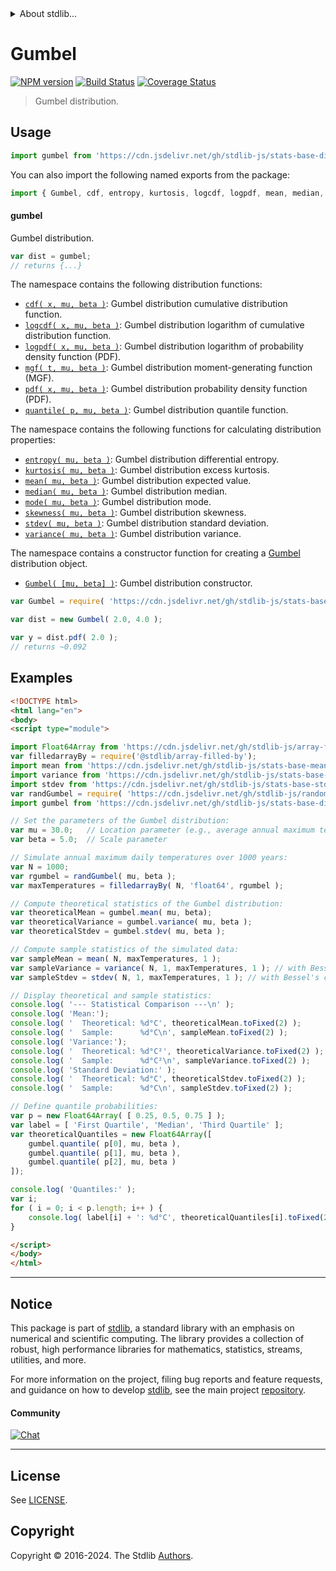 <!--

@license Apache-2.0

Copyright (c) 2018 The Stdlib Authors.

Licensed under the Apache License, Version 2.0 (the "License");
you may not use this file except in compliance with the License.
You may obtain a copy of the License at

   http://www.apache.org/licenses/LICENSE-2.0

Unless required by applicable law or agreed to in writing, software
distributed under the License is distributed on an "AS IS" BASIS,
WITHOUT WARRANTIES OR CONDITIONS OF ANY KIND, either express or implied.
See the License for the specific language governing permissions and
limitations under the License.

-->


<details>
  <summary>
    About stdlib...
  </summary>
  <p>We believe in a future in which the web is a preferred environment for numerical computation. To help realize this future, we've built stdlib. stdlib is a standard library, with an emphasis on numerical and scientific computation, written in JavaScript (and C) for execution in browsers and in Node.js.</p>
  <p>The library is fully decomposable, being architected in such a way that you can swap out and mix and match APIs and functionality to cater to your exact preferences and use cases.</p>
  <p>When you use stdlib, you can be absolutely certain that you are using the most thorough, rigorous, well-written, studied, documented, tested, measured, and high-quality code out there.</p>
  <p>To join us in bringing numerical computing to the web, get started by checking us out on <a href="https://github.com/stdlib-js/stdlib">GitHub</a>, and please consider <a href="https://opencollective.com/stdlib">financially supporting stdlib</a>. We greatly appreciate your continued support!</p>
</details>

# Gumbel

[![NPM version][npm-image]][npm-url] [![Build Status][test-image]][test-url] [![Coverage Status][coverage-image]][coverage-url] <!-- [![dependencies][dependencies-image]][dependencies-url] -->

> Gumbel distribution.



<section class="usage">

## Usage

```javascript
import gumbel from 'https://cdn.jsdelivr.net/gh/stdlib-js/stats-base-dists-gumbel@esm/index.mjs';
```

You can also import the following named exports from the package:

```javascript
import { Gumbel, cdf, entropy, kurtosis, logcdf, logpdf, mean, median, mgf, mode, pdf, quantile, skewness, stdev, variance } from 'https://cdn.jsdelivr.net/gh/stdlib-js/stats-base-dists-gumbel@esm/index.mjs';
```

#### gumbel

Gumbel distribution.

```javascript
var dist = gumbel;
// returns {...}
```

The namespace contains the following distribution functions:

<!-- <toc pattern="*+(cdf|pdf|mgf|quantile)*"> -->

<div class="namespace-toc">

-   <span class="signature">[`cdf( x, mu, beta )`][@stdlib/stats/base/dists/gumbel/cdf]</span><span class="delimiter">: </span><span class="description">Gumbel distribution cumulative distribution function.</span>
-   <span class="signature">[`logcdf( x, mu, beta )`][@stdlib/stats/base/dists/gumbel/logcdf]</span><span class="delimiter">: </span><span class="description">Gumbel distribution logarithm of cumulative distribution function.</span>
-   <span class="signature">[`logpdf( x, mu, beta )`][@stdlib/stats/base/dists/gumbel/logpdf]</span><span class="delimiter">: </span><span class="description">Gumbel distribution logarithm of probability density function (PDF).</span>
-   <span class="signature">[`mgf( t, mu, beta )`][@stdlib/stats/base/dists/gumbel/mgf]</span><span class="delimiter">: </span><span class="description">Gumbel distribution moment-generating function (MGF).</span>
-   <span class="signature">[`pdf( x, mu, beta )`][@stdlib/stats/base/dists/gumbel/pdf]</span><span class="delimiter">: </span><span class="description">Gumbel distribution probability density function (PDF).</span>
-   <span class="signature">[`quantile( p, mu, beta )`][@stdlib/stats/base/dists/gumbel/quantile]</span><span class="delimiter">: </span><span class="description">Gumbel distribution quantile function.</span>

</div>

<!-- </toc> -->

The namespace contains the following functions for calculating distribution properties:

<!-- <toc pattern="*+(entropy|kurtosis|mean|median|mode|skewness|stdev|variance)*"> -->

<div class="namespace-toc">

-   <span class="signature">[`entropy( mu, beta )`][@stdlib/stats/base/dists/gumbel/entropy]</span><span class="delimiter">: </span><span class="description">Gumbel distribution differential entropy.</span>
-   <span class="signature">[`kurtosis( mu, beta )`][@stdlib/stats/base/dists/gumbel/kurtosis]</span><span class="delimiter">: </span><span class="description">Gumbel distribution excess kurtosis.</span>
-   <span class="signature">[`mean( mu, beta )`][@stdlib/stats/base/dists/gumbel/mean]</span><span class="delimiter">: </span><span class="description">Gumbel distribution expected value.</span>
-   <span class="signature">[`median( mu, beta )`][@stdlib/stats/base/dists/gumbel/median]</span><span class="delimiter">: </span><span class="description">Gumbel distribution median.</span>
-   <span class="signature">[`mode( mu, beta )`][@stdlib/stats/base/dists/gumbel/mode]</span><span class="delimiter">: </span><span class="description">Gumbel distribution mode.</span>
-   <span class="signature">[`skewness( mu, beta )`][@stdlib/stats/base/dists/gumbel/skewness]</span><span class="delimiter">: </span><span class="description">Gumbel distribution skewness.</span>
-   <span class="signature">[`stdev( mu, beta )`][@stdlib/stats/base/dists/gumbel/stdev]</span><span class="delimiter">: </span><span class="description">Gumbel distribution standard deviation.</span>
-   <span class="signature">[`variance( mu, beta )`][@stdlib/stats/base/dists/gumbel/variance]</span><span class="delimiter">: </span><span class="description">Gumbel distribution variance.</span>

</div>

<!-- </toc> -->

The namespace contains a constructor function for creating a [Gumbel][gumbel-distribution] distribution object.

<!-- <toc pattern="*ctor*"> -->

<div class="namespace-toc">

-   <span class="signature">[`Gumbel( [mu, beta] )`][@stdlib/stats/base/dists/gumbel/ctor]</span><span class="delimiter">: </span><span class="description">Gumbel distribution constructor.</span>

</div>

<!-- </toc> -->

```javascript
var Gumbel = require( 'https://cdn.jsdelivr.net/gh/stdlib-js/stats-base-dists-gumbel' ).Gumbel;

var dist = new Gumbel( 2.0, 4.0 );

var y = dist.pdf( 2.0 );
// returns ~0.092
```

</section>

<!-- /.usage -->

<section class="examples">

## Examples

<!-- TODO: better examples -->

<!-- eslint no-undef: "error" -->

```html
<!DOCTYPE html>
<html lang="en">
<body>
<script type="module">

import Float64Array from 'https://cdn.jsdelivr.net/gh/stdlib-js/array-float64@esm/index.mjs';
var filledarrayBy = require('@stdlib/array-filled-by');
import mean from 'https://cdn.jsdelivr.net/gh/stdlib-js/stats-base-mean@esm/index.mjs';
import variance from 'https://cdn.jsdelivr.net/gh/stdlib-js/stats-base-variance@esm/index.mjs';
import stdev from 'https://cdn.jsdelivr.net/gh/stdlib-js/stats-base-stdev@esm/index.mjs';
var randGumbel = require( 'https://cdn.jsdelivr.net/gh/stdlib-js/random-base-gumbel' ).factory;
import gumbel from 'https://cdn.jsdelivr.net/gh/stdlib-js/stats-base-dists-gumbel@esm/index.mjs';

// Set the parameters of the Gumbel distribution:
var mu = 30.0;   // Location parameter (e.g., average annual maximum temperature in °C)
var beta = 5.0;  // Scale parameter

// Simulate annual maximum daily temperatures over 1000 years:
var N = 1000;
var rgumbel = randGumbel( mu, beta );
var maxTemperatures = filledarrayBy( N, 'float64', rgumbel );

// Compute theoretical statistics of the Gumbel distribution:
var theoreticalMean = gumbel.mean( mu, beta);
var theoreticalVariance = gumbel.variance( mu, beta );
var theoreticalStdev = gumbel.stdev( mu, beta );

// Compute sample statistics of the simulated data:
var sampleMean = mean( N, maxTemperatures, 1 );
var sampleVariance = variance( N, 1, maxTemperatures, 1 ); // with Bessel's correction
var sampleStdev = stdev( N, 1, maxTemperatures, 1 ); // with Bessel's correction

// Display theoretical and sample statistics:
console.log( '--- Statistical Comparison ---\n' );
console.log( 'Mean:');
console.log( '  Theoretical: %d°C', theoreticalMean.toFixed(2) );
console.log( '  Sample:      %d°C\n', sampleMean.toFixed(2) );
console.log( 'Variance:');
console.log( '  Theoretical: %d°C²', theoreticalVariance.toFixed(2) );
console.log( '  Sample:      %d°C²\n', sampleVariance.toFixed(2) );
console.log( 'Standard Deviation:' );
console.log( '  Theoretical: %d°C', theoreticalStdev.toFixed(2) );
console.log( '  Sample:      %d°C\n', sampleStdev.toFixed(2) );

// Define quantile probabilities:
var p = new Float64Array( [ 0.25, 0.5, 0.75 ] );
var label = [ 'First Quartile', 'Median', 'Third Quartile' ];
var theoreticalQuantiles = new Float64Array([
    gumbel.quantile( p[0], mu, beta ),
    gumbel.quantile( p[1], mu, beta ),
    gumbel.quantile( p[2], mu, beta )
]);

console.log( 'Quantiles:' );
var i;
for ( i = 0; i < p.length; i++ ) {
    console.log( label[i] + ': %d°C', theoreticalQuantiles[i].toFixed(2) );
}

</script>
</body>
</html>
```

</section>

<!-- /.examples -->

<!-- Section for related `stdlib` packages. Do not manually edit this section, as it is automatically populated. -->

<section class="related">

</section>

<!-- /.related -->

<!-- Section for all links. Make sure to keep an empty line after the `section` element and another before the `/section` close. -->


<section class="main-repo" >

* * *

## Notice

This package is part of [stdlib][stdlib], a standard library with an emphasis on numerical and scientific computing. The library provides a collection of robust, high performance libraries for mathematics, statistics, streams, utilities, and more.

For more information on the project, filing bug reports and feature requests, and guidance on how to develop [stdlib][stdlib], see the main project [repository][stdlib].

#### Community

[![Chat][chat-image]][chat-url]

---

## License

See [LICENSE][stdlib-license].


## Copyright

Copyright &copy; 2016-2024. The Stdlib [Authors][stdlib-authors].

</section>

<!-- /.stdlib -->

<!-- Section for all links. Make sure to keep an empty line after the `section` element and another before the `/section` close. -->

<section class="links">

[npm-image]: http://img.shields.io/npm/v/@stdlib/stats-base-dists-gumbel.svg
[npm-url]: https://npmjs.org/package/@stdlib/stats-base-dists-gumbel

[test-image]: https://github.com/stdlib-js/stats-base-dists-gumbel/actions/workflows/test.yml/badge.svg?branch=main
[test-url]: https://github.com/stdlib-js/stats-base-dists-gumbel/actions/workflows/test.yml?query=branch:main

[coverage-image]: https://img.shields.io/codecov/c/github/stdlib-js/stats-base-dists-gumbel/main.svg
[coverage-url]: https://codecov.io/github/stdlib-js/stats-base-dists-gumbel?branch=main

<!--

[dependencies-image]: https://img.shields.io/david/stdlib-js/stats-base-dists-gumbel.svg
[dependencies-url]: https://david-dm.org/stdlib-js/stats-base-dists-gumbel/main

-->

[chat-image]: https://img.shields.io/gitter/room/stdlib-js/stdlib.svg
[chat-url]: https://app.gitter.im/#/room/#stdlib-js_stdlib:gitter.im

[stdlib]: https://github.com/stdlib-js/stdlib

[stdlib-authors]: https://github.com/stdlib-js/stdlib/graphs/contributors

[umd]: https://github.com/umdjs/umd
[es-module]: https://developer.mozilla.org/en-US/docs/Web/JavaScript/Guide/Modules

[deno-url]: https://github.com/stdlib-js/stats-base-dists-gumbel/tree/deno
[deno-readme]: https://github.com/stdlib-js/stats-base-dists-gumbel/blob/deno/README.md
[umd-url]: https://github.com/stdlib-js/stats-base-dists-gumbel/tree/umd
[umd-readme]: https://github.com/stdlib-js/stats-base-dists-gumbel/blob/umd/README.md
[esm-url]: https://github.com/stdlib-js/stats-base-dists-gumbel/tree/esm
[esm-readme]: https://github.com/stdlib-js/stats-base-dists-gumbel/blob/esm/README.md
[branches-url]: https://github.com/stdlib-js/stats-base-dists-gumbel/blob/main/branches.md

[stdlib-license]: https://raw.githubusercontent.com/stdlib-js/stats-base-dists-gumbel/main/LICENSE

[gumbel-distribution]: https://en.wikipedia.org/wiki/Gumbel_distribution

<!-- <toc-links> -->

[@stdlib/stats/base/dists/gumbel/ctor]: https://github.com/stdlib-js/stats-base-dists-gumbel-ctor/tree/esm

[@stdlib/stats/base/dists/gumbel/entropy]: https://github.com/stdlib-js/stats-base-dists-gumbel-entropy/tree/esm

[@stdlib/stats/base/dists/gumbel/kurtosis]: https://github.com/stdlib-js/stats-base-dists-gumbel-kurtosis/tree/esm

[@stdlib/stats/base/dists/gumbel/mean]: https://github.com/stdlib-js/stats-base-dists-gumbel-mean/tree/esm

[@stdlib/stats/base/dists/gumbel/median]: https://github.com/stdlib-js/stats-base-dists-gumbel-median/tree/esm

[@stdlib/stats/base/dists/gumbel/mode]: https://github.com/stdlib-js/stats-base-dists-gumbel-mode/tree/esm

[@stdlib/stats/base/dists/gumbel/skewness]: https://github.com/stdlib-js/stats-base-dists-gumbel-skewness/tree/esm

[@stdlib/stats/base/dists/gumbel/stdev]: https://github.com/stdlib-js/stats-base-dists-gumbel-stdev/tree/esm

[@stdlib/stats/base/dists/gumbel/variance]: https://github.com/stdlib-js/stats-base-dists-gumbel-variance/tree/esm

[@stdlib/stats/base/dists/gumbel/cdf]: https://github.com/stdlib-js/stats-base-dists-gumbel-cdf/tree/esm

[@stdlib/stats/base/dists/gumbel/logcdf]: https://github.com/stdlib-js/stats-base-dists-gumbel-logcdf/tree/esm

[@stdlib/stats/base/dists/gumbel/logpdf]: https://github.com/stdlib-js/stats-base-dists-gumbel-logpdf/tree/esm

[@stdlib/stats/base/dists/gumbel/mgf]: https://github.com/stdlib-js/stats-base-dists-gumbel-mgf/tree/esm

[@stdlib/stats/base/dists/gumbel/pdf]: https://github.com/stdlib-js/stats-base-dists-gumbel-pdf/tree/esm

[@stdlib/stats/base/dists/gumbel/quantile]: https://github.com/stdlib-js/stats-base-dists-gumbel-quantile/tree/esm

<!-- </toc-links> -->

</section>

<!-- /.links -->
